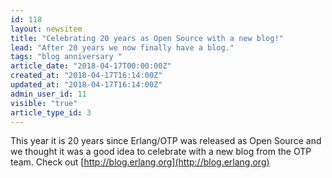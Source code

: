 ```yaml
---
id: 118
layout: newsitem
title: "Celebrating 20 years as Open Source with a new blog!"
lead: "After 20 years we now finally have a blog."
tags: "blog anniversary "
article_date: "2018-04-17T00:00:00Z"
created_at: "2018-04-17T16:14:00Z"
updated_at: "2018-04-17T16:14:00Z"
admin_user_id: 11
visible: "true"
article_type_id: 3
---
```

 This year it is 20 years since Erlang/OTP was released as Open Source and we thought it was a good idea to celebrate with a new blog from the OTP team.
Check out [http://blog.erlang.org](http://blog.erlang.org)

